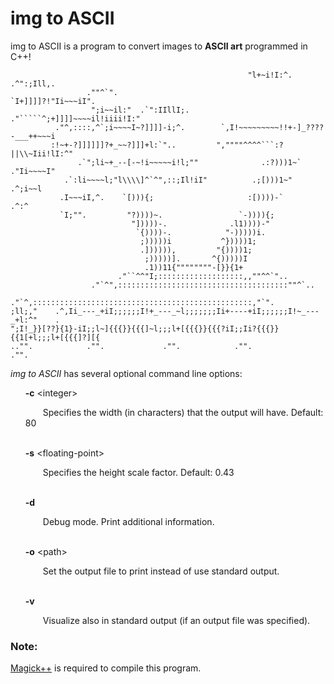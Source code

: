 # img to ASCII
img to ASCII is a program to convert images to **ASCII art** programmed in C++!

    
                                                         "l+~i!I:^.   .^":;Ill,.    
                     .""^`".                               `I+]]]]?!"Ii~~~iI".      
                      ";i~~il:"  .`":IIllI;.           ."`````^;+]]]]~~~~il!iiii!I:"
              ."^,::::,^`;i~~~~I~?]]]]-i;^.        `,I!~~~~~~~~~!!+-]_????-___++~~~i
             :!~+-?]]]]]]?+_~~?]]]+l:`"..         ",""""^^^^```:?||\\~Iii!lI:^"     
                   .`";li~+_--[-~!i~~~~~i!l;""              .:?)))1~`  ."Ii~~~~I"   
                .`:li~~~~l;"l\\\\]^`^",::;Il!iI"          .;[)))1~"       .^;i~~l   
               .I~~~iI,^.    `[))){;                     :[))))-`            .^:^   
               `I;"".         "?))))~.                 `-)))){;                     
                               "]))))-.              .l1))))-"                      
                                `{))))-.            "-)))))i.                       
                                 ;)))))i           ^}))))1;                         
                                 .]))))),         "{))))1;                          
                                  ;)))))].       ^{)))))I                           
                                  .1))11{""""""""-[}}{1+                            
                            ."``^^"I;:::::::::::::::::::,,""^^`"..                  
                      ."`^",::::::::::::::::::::::::::::::::::::::""^`..            
                 ."`^,:::::::::::::::::::::::::::::::::::::::::::::::::,"`".        
    ;ll;,"    .^,Ii_---_+iI;;;;;;I!+_---_~l;;;;;;;Ii+----+iI;;;;;;I!~_---_+l:^"    .
    ";I!_}}[??}{1}-iI;;l~]{{{}}{{{]~l;;;l+[{{{}}{{{?iI;;Ii?{{{}}{{1[+l;;;l+[{{{]?][{
    .."".            ."".             ."".            ."".             ."".

_img to ASCII_ has several optional command line options:
<ul style="list-style: none">
    <li>
        <b>-c</b> &lt;integer&gt;
        <p>&emsp;&emsp;Specifies the width (in characters) that the output will have. Default: 80</p>
    </li><br>
    <li>
        <b>-s</b> &lt;floating-point&gt;
        <p>&emsp;&emsp;Specifies the height scale factor. Default: 0.43</p>
    </li><br>
    <li>
        <b>-d</b>
        <p>&emsp;&emsp;Debug mode. Print additional information.</p>
    </li><br>
    <li>
        <b>-o</b> &lt;path&gt;
        <p>&emsp;&emsp;Set the output file to print instead of use standard output.</p>
    </li><br>
    <li>
        <b>-v</b>
        <p>&emsp;&emsp;Visualize also in standard output (if an output file was specified).</p>
    </li>
</ul>

### Note:
[Magick++](https://github.com/ImageMagick/ImageMagick/tree/main/Magick%2B%2B) is required to compile this program.